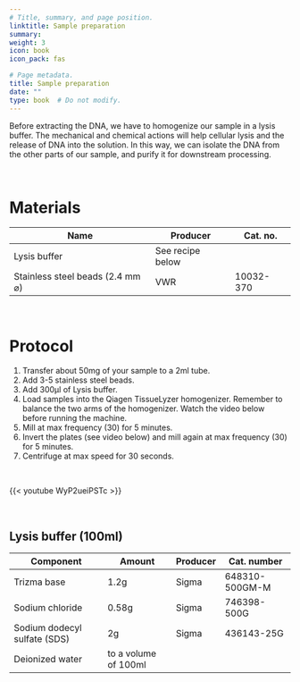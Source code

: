 ```yaml
---
# Title, summary, and page position.
linktitle: Sample preparation
summary: 
weight: 3
icon: book
icon_pack: fas

# Page metadata.
title: Sample preparation
date: ""
type: book  # Do not modify.
---
```


Before extracting the DNA, we have to homogenize our sample in a lysis buffer. The mechanical and chemical actions will help cellular lysis and the release of DNA into the solution. In this way, we can isolate the DNA from the other parts of our sample, and purify it for downstream processing.

<br/>

# Materials

| Name                             | Producer         | Cat. no.  |
| -------------------------------- | ---------------- | --------- |
| Lysis buffer                     | See recipe below |           |
| Stainless steel beads (2.4 mm ⌀) | VWR              | 10032-370 |

<br/>

# Protocol

1. Transfer about 50mg of your sample to a 2ml tube.
2. Add 3-5 stainless steel beads.
3. Add 300µl of Lysis buffer.
4. Load samples into the Qiagen TissueLyzer homogenizer. Remember to balance the two arms of the homogenizer. Watch the video below before running the machine.
5. Mill at max frequency (30) for 5 minutes.
6. Invert the plates (see video below) and mill again at max frequency (30) for 5 minutes.
7. Centrifuge at max speed for 30 seconds.

<br/>

{{< youtube WyP2ueiPSTc >}}

<br/>

## Lysis buffer (100ml)

| Component                    | Amount               | Producer | Cat. number    |
| ---------------------------- | -------------------- | -------- | -------------- |
| Trizma base                  | 1.2g                 | Sigma    | 648310-500GM-M |
| Sodium chloride              | 0.58g                | Sigma    | 746398-500G    |
| Sodium dodecyl sulfate (SDS) | 2g                   | Sigma    | 436143-25G     |
| Deionized water              | to a volume of 100ml |          |                |